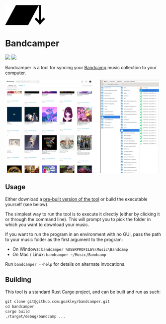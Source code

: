 <img style="height:64px;" height=64 src="LOGO.svg" alt="bandcamper logo" />

# Bandcamper

<a href="https://github.com/goakley/bandcamper/actions?query=branch%3Amain"><img src="https://img.shields.io/github/workflow/status/goakley/bandcamper/CI/main" /></a>
<img src="https://img.shields.io/github/license/goakley/bandcamper" />

Bandcamper is a tool for syncing your [Bandcamp](https://bandcamp.com/) music collection to your computer.

<img style="height:300px;" height=300 src="image.png" alt="example of a downloaded bandcamp collection" />

## Usage

Either download a [pre-built version of the tool](https://github.com/goakley/bandcamper/releases/) or build the executable yourself (see below).

The simplest way to run the tool is to execute it directly (either by clicking it or through the command line).
This will prompt you to pick the folder in which you want to download your music.

If you want to run the program in an environment with no GUI, pass the path to your music folder as the first argument to the program:

* On Windows: `bandcamper %USERPROFILE%\Music\Bandcamp`
* On Mac / Linux: `bandcamper ~/Music/Bandcamp`

Run `bandcamper --help` for details on alternate invocations.

## Building

This tool is a standard Rust Cargo project, and can be built and run as such:

```
git clone git@github.com:goakley/bandcamper.git
cd bandcamper
cargo build
./target/debug/bandcamp ...
```
